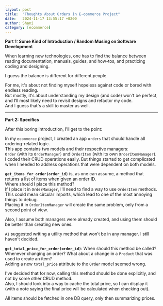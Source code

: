 ```yaml
---
layout: post
title:  "Thoughts About Orders in E-commerce Project"
date:   2024-11-17 13:55:17 +0200
author: Shani
category: [ecommerce]
---
```


**Part 1: Some Kind of Introduction / Random Musing on Software Development**

When learning new technologies, one has to find the balance between reading documentation, manuals, guides, and how-tos, and practicing coding and designing.

I guess the balance is different for different people.

For me, it's about not finding myself hopeless against code or bored with endless reading.  
But mostly, it's about understanding my design (and code) won't be perfect, and I'll most likely need to revisit designs and refactor my code.  
And I guess that's a skill to master as well.

---

**Part 2: Specifics**

After this boring introduction, I'll get to the point:

In my `ecommerce` project, I created an app `orders` that should handle all ordering-related logic.  
This app contains two models and their respective managers:  
`Order` (with its `OrderManager`) and `OrderItem` (with its own `OrderItemManager`).  
I coded their CRUD operations easily. But things started to get complicated when I needed to address operations that were dependent on both models.

**`get_items_for_order(order_id)`** is, as one can assume, a method that returns a list of items when given an order ID.  
Where should I place this method?  
If I place it in `OrderManager`, I'll need to find a way to use `OrderItem` methods. This could mean circular imports, which lead to one of the most annoying things to debug.  
Placing it in `OrderItemManager` will create the same problem, only from a second point of view.

Also, I assume both managers were already created, and using them should be better than creating new ones.

`AI` suggested writing a utility method that won't be in any manager. I still haven't decided.

**`get_total_price_for_order(order_id)`**: When should this method be called? Whenever changing an order? What about a change in a `Product` that was used to create an item?  
Adding a new `total_price` attribute to the `Order` model seemed wrong.

I've decided that for now, calling this method should be done explicitly, and not by some other CRUD method.  
Also, I should look into a way to cache the total price, so I can display it (with a note saying the final price will be calculated when checking out).

All items should be fetched in one DB query, only then summarizing prices.
